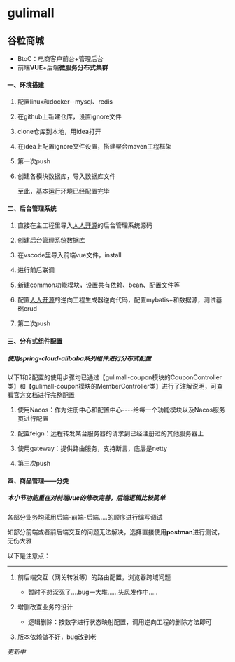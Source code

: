 # gulimall
## 谷粒商城
* BtoC：电商客户前台+管理后台
* 前端**VUE**+后端**微服务分布式集群**

#### 一、环境搭建

1. 配置linux和docker--mysql、redis

2. 在github上新建仓库，设置ignore文件

3. clone仓库到本地，用idea打开

4. 在idea上配置ignore文件设置，搭建聚合maven工程框架

5. 第一次push

6. 创建各模块数据库，导入数据库文件

   至此，基本运行环境已经配置完毕

   

#### 二、后台管理系统

1. 直接在主工程里导入[人人开源](https://gitee.com/renrenio)的后台管理系统源码

2. 创建后台管理系统数据库

3. 在vscode里导入前端vue文件，install

4. 进行前后联调

5. 新建common功能模块，设置共有依赖、bean、配置文件等

6. 配置[人人开源](https://gitee.com/renrenio)的逆向工程生成器逆向代码，配置mybatis+和数据源，测试基础crud

7. 第二次push

   
 
#### 三、分布式组件配置 

##### *使用spring-cloud-alibaba系列组件进行分布式配置*

以下1和2配置的使用步骤均已通过【gulimall-coupon模块的CouponController类】和【gulimall-coupon模块的MemberController类】进行了注解说明，可查看[官方文档](https://github.com/alibaba/spring-cloud-alibaba)进行完整配置

1. 使用Nacos：作为注册中心和配置中心----给每一个功能模块以及Nacos服务页进行配置

2. 配置feign：远程转发某台服务器的请求到已经注册过的其他服务器上

3. 使用gateway：提供路由服务，支持断言，底层是netty

4. 第三次push

  

#### 四、商品管理——分类

##### *本小节功能重在对前端vue的修改完善，后端逻辑比较简单*

各部分业务均采用后端-前端-后端.....的顺序进行编写调试

如部分前端或者前后端交互的问题无法解决，选择直接使用**postman**进行测试，无伤大雅

以下是注意点：

---

1. 前后端交互（网关转发等）的路由配置，浏览器跨域问题
    - 暂时不想深究了....bug一大堆......头风发作中.....

2. 增删改查业务的设计
    - 逻辑删除：按数字进行状态映射配置，调用逆向工程的删除方法即可

3. 版本依赖做不好，bug改到老




*更新中*
